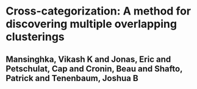 # Cross-categorization: A method for discovering multiple overlapping clusterings
## Mansinghka, Vikash K and Jonas, Eric and Petschulat, Cap and Cronin, Beau and Shafto, Patrick and Tenenbaum, Joshua B


